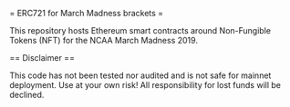 = ERC721 for March Madness brackets =

This repository hosts Ethereum smart contracts around Non-Fungible Tokens (NFT) for the NCAA March Madness 2019.

== Disclaimer ==

This code has not been tested nor audited and is not safe for mainnet deployment. Use at your own risk! All responsibility for lost funds will be declined.